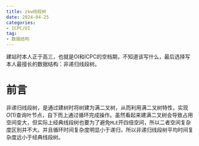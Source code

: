 ```yaml
---
title: zkw线段树
date: 2024-04-25
categories:
- ICPC/OI
tag: 
- 数据结构
---
```


建站时本人正于高三，也就是OI和ICPC的空档期，不知道该写什么，最后选择写本人最擅长的数据结构：非递归线段树。

<!--more-->

# 前言

非递归线段树，是通过建树时将树建为满二叉树，从而利用满二叉树特性，实现$O(1)$查询叶节点，自下而上通过循环完成操作。虽然看起来建满二叉树会导致占用空间变大，但实际上经典线段树也要为了避免`MLE`开四倍空间，所以二者空间复杂度区别并不大。并且循环时间复杂度明显小于递归，所以非递归线段树平均时间复杂度远小于经典线段树。

